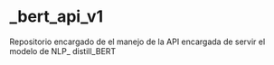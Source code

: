 # _bert_api_v1
Repositorio encargado de el manejo de la API encargada de servir el modelo de NLP_ distill_BERT
